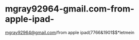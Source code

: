 




# mgray92964-gmail.com-from-apple-ipad-
mgray92964@gmail.com/from apple ipad(7766&amp;1901$$*letmein
